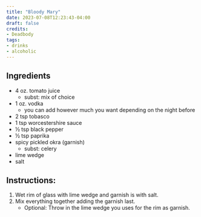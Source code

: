 ```yaml
---
title: "Bloody Mary"
date: 2023-07-08T12:23:43-04:00
draft: false
credits:
- Deadbody
tags:
- drinks
- alcoholic
---
```


## Ingredients
- 4 oz. tomato juice
    - subst: mix of choice
- 1 oz. vodka
    - you can add however much you want depending on the night before
- 2 tsp tobasco
- 1 tsp worcestershire sauce
- &frac12; tsp black pepper
- &frac12; tsp paprika
- spicy pickled okra (garnish)
    - subst: celery
- lime wedge
- salt

## Instructions:
1. Wet rim of glass with lime wedge and garnish is with salt.
1. Mix everything together adding the garnish last.
    - Optional: Throw in the lime wedge you uses for the rim as garnish.
